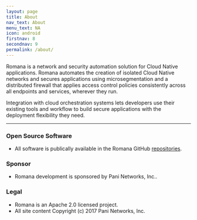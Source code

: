 ```yaml
---
layout: page
title: About
nav_text: About
menu_text: NA
icon: android
firstnav: 8
secondnav: 9
permalink: /about/
---
```


Romana is a network and security automation solution for Cloud Native applications. Romana automates the creation of isolated Cloud Native networks and secures applications using microsegmentation and a distributed firewall that applies access control policies consistently across all endpoints and services, wherever they run.

Integration with cloud orchestration systems lets developers use their existing tools and workflow to build secure applications with the deployment flexibility they need.

----

### Open Source Software

- All software is publically available in the Romana GitHub [repositories](http://www.github.com/romana/romana).

### Sponsor

- Romana development is sponsored by Pani Networks, Inc..

### Legal

- Romana is an Apache 2.0 licensed project.
- All site content Copyright (c) 2017 Pani Networks, Inc.


